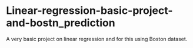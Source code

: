 # Linear-regression-basic-project-and-bostn_prediction
A very basic project on linear regression and for this using Boston dataset.
